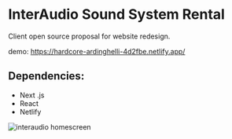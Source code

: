 # InterAudio Sound System Rental

Client open source proposal for website redesign.

demo: https://hardcore-ardinghelli-4d2fbe.netlify.app/

## Dependencies: 
  - Next .js
  - React 
  - Netlify

![interaudio homescreen](https://github.com/Danielifg/interaudio_next/blob/master/Screen%20Shot%202021-08-07%20at%2022.35.30.png)
